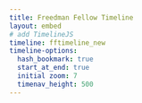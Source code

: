 ```yaml
---
title: Freedman Fellow Timeline
layout: embed
# add TimelineJS
timeline: fftimeline_new
timeline-options:
  hash_bookmark: true
  start_at_end: true
  initial zoom: 7
  timenav_height: 500
---
```

